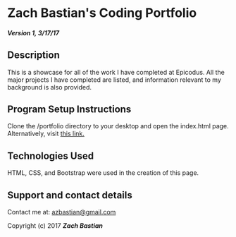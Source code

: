 # **Zach Bastian's Coding Portfolio**

#### _**Version 1, 3/17/17**_

## Description

This is a showcase for all of the work I have completed at Epicodus.  All the major projects I have completed are listed, and information relevant to my background is also provided.

## Program Setup Instructions

Clone the /portfolio directory to your desktop and open the index.html page.  Alternatively, visit [this link.](https://zachbastian.github.io/portfolio/index.html)

## Technologies Used

HTML, CSS, and Bootstrap were used in the creation of this page.

## Support and contact details

Contact me at:  [azbastian@gmail.com](azbastian@gmail.com)

Copyright (c) 2017 **_Zach Bastian_**

